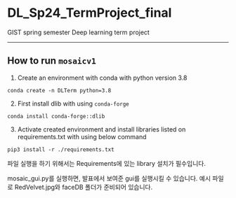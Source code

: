 # DL_Sp24_TermProject_final

GIST spring semester Deep learning term project

---

## How to run `mosaicv1`

1. Create an environment with conda with python version 3.8
  ``` {powershell}
  conda create -n DLTerm python=3.8
  ```
2. First install dlib with using `conda-forge`

  ``` {powershell}
  conda install conda-forge::dlib
  ```

3. Activate created environment and install libraries listed on requirements.txt with using below command

  ``` {powershell}
  pip3 install -r ./requirements.txt
  ```



파일 실행을 하기 위해서는 Requirements에 있는 library 설치가 필수입니다.

mosaic_gui.py를 실행하면, 발표에서 보여준 gui를 실행시킬 수 있습니다.
예시 파일로 RedVelvet.jpg와 faceDB 폴더가 준비되어 있습니다.
